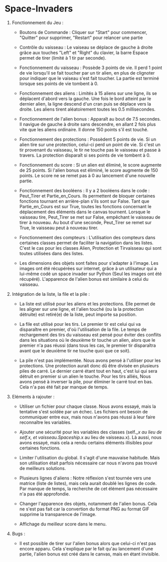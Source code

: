 # Space-Invaders

1) Fonctionnement du Jeu :

	- Boutons de Commande : Cliquer sur "Start" pour commencer, "Quitter" pour supprimer, "Restart" pour relancer une partie

	- Contrôle du vaisseau : Le vaiseau se déplace de gauche à droite grâce aux touches "Left" et "Right" du clavier,
				 la barre Espace permet de tirer (limité à 1 tir par seconde).

	- Fonctionnement du vaisseau : Possède 3 points de vie. Il perd 1 point de vie lorsqu'il se fait toucher par un tir alien,
				       en plus de clignoter pour indiquer que le vaiseau s'est fait toucher.
				       La partie est terminé lorsque ses points de vie tombent à 0.

	- Fonctionnement des aliens : Limités à 15 aliens sur une ligne, ils se déplacent d'abord vers la gauche. Une fois le bord atteint
				      par le dernier alien, la ligne descend d'un cran puis se déplace vers la droite. Les aliens tirent
				      aléatoirement toutes les 0.5 millisecondes.

	- Fonctionnement de l'alien bonus : Apparaît au bout de 7.5 secondes. Il navigue de gauche à droite sans descendre, en allant
					    2 fois plus vite que les aliens ordinaire. Il donne 150 points s'il est touché.

	- Fonctionnement des protections : Possèdent 5 points de vie. Si un alien tire sur une protection, celui-ci perd un point de vie.
					   Si c'est un tir provenant du vaisseau, le tir ne touche pas le vaisseau et passe à travers.
					   La protection disparaît si ses points de vie tombent à 0.

	- Fonctionnement du score : Si un alien est éliminé, le score augmente de 25 points.
				    Si l'alien bonus est éliminé, le score augmente de 150 points.
				    Le score ne se remet pas à 0 au lancement d'une nouvelle partie.

	- Fonctionnement des booléens : Il y a 2 booléens dans le code : Peut_Tirer et Partie_en_Cours.
					Ils permettent de bloquer certaines fonctions tournant en arrière-plan s'ils sont sur False.
					Tant que Partie_en_Cours est sur True, toutes les fonctions concernant le déplacement des
					éléments dans le canvas tournent.
					Lorsque le vaisseau tire, Peut_Tirer se met sur False, empêchant le vaisseau de tirer à nouveau.
					Au bout d'une seconde, Peut_Tirer se remet sur True, le vaisseau peut à nouveau tirer.

	- Fonctionnement des compteurs : L'utilisation des compteurs dans certaines classes permet de faciliter la navigation dans les
					 listes. C'est le cas pour les classes Alien, Protection et Tirvaisseau qui sont toutes
					 utilisées dans des listes.

	- Les dimensions des objets sont faites pour s'adapter à l'image. Les images ont été récupérées sur internet, grâce à un
	  utilisateur qui a lui-même codé un space invader sur Python (Seul les images ont été récupéré). L'apparence de l'alien
	  bonus est similaire à celui du vaisseau.



2) Intégration de la liste, la file et la pile :

	- La liste est utilisé pour les aliens et les protections. Elle permet de les aligner sur une ligne, et l'alien touché (ou la
	  la protection détruite) est retiré(e) de la liste, peut importe sa position.

	- La file est utilisé pour les tirs. Le premier tir est celui qui va disparaître en premier, d'où l'utilisation de la file.
	  Le temps de rechargement des tirs du vaisseau est pensé pour éviter des conflits dans les situations où le deuxième tir
	  touche un alien, alors que le premier n'a pas réussi (dans tous les cas, le premier tir disparaîtra avant que le deuxième
	  tir ne touche quoi que ce soit).

	- La pile n'est pas implémentée. Nous avons pensé à l'utiliser pour les protections. Une protection aurait donc dû être
	  divisée en plusieurs piles de carré. Le dernier carré étant tout en haut, c'est lui qui sera détruit en premier si
	  un alien le touche. Pour les tirs alliés, Nous avons pensé à inverser la pile, pour éliminer le carré tout en bas.
	  Cela n'a pas été fait par manque de temps.



3) Eléments à rajouter :

	- Utiliser un fichier pour chaque classe. Nous avons essayé, mais la tentative s'est soldée par un échec. Les fichiers ont
	  besoin de communiquer entre eux, mais nous n'avons pas réussi à leur faire reconnaître les variables.

	- Ajouter une sécurité pour les variables des classes (self.__x au lieu de self.x, et vaisseau._Spaceship__.x
	  au lieu de vaisseau.x). Là aussi, nous avons essayé, mais cela a rendu certains éléments illisibles pour certaines
	  fonctions.

	- Limiter l'utilisation du global. Il s'agit d'une mauvaise habitude. Mais son utilisation était parfois nécessaire car
	  nous n'avons pas trouvé de meilleurs solutions.

	- Plusieurs lignes d'aliens : Notre réflexion s'est tournée vers une matrice (liste de listes), mais cela aurait doublé les
	  lignes de code. Par manque de temps, la recherche de cet élément pas nécessaire n'a pas été approfondie.

	- Changer l'apparence des objets, notamment de l'alien bonus. Cela ne s'est pas fait car la convertion du format PNG au
	  format GIF supprime la transparence de l'image.

	- Affichage du meilleur score dans le menu.



4) Bugs :

	- Il est possible de tirer sur l'alien bonus alors que celui-ci n'est pas encore apparu. Cela s'explique par le fait qu'au
	  lancement d'une partie, l'alien bonus est créé dans le canvas, mais en étant invisible.